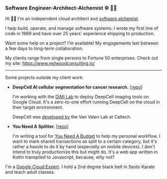 ### Software Engineer-Architect-Alchemist ⚙️ 🧪🔬

Hi 👋🏻 I'm an independent cloud architect and [software alchemist]([url](https://www.redwoodconsulting.io/about/alchemy)).

I help build, operate, and manage software systems. I wrote my first line of code in 1989 and have over 25 years' experience shipping to production.

Want some help on a project? I'm available! My engagements last between a few days to long-term collaboration.

My clients range from single persons to Fortune 50 enterprises. Check out my site: https://www.redwoodconsulting.io/

-------

Some projects outside my client work:

- **DeepCell AI cellular segmentation for cancer research.** [[repo](https://github.com/dchaley/deepcell-imaging)]

  I'm working with the [DiMi Lab](https://dimi-lab.github.io/) to deploy DeepCell imaging tools on Google Cloud. It's a zero-to-one effort running DeepCell on the cloud in their target environment.

  DeepCell was [developed by](https://github.com/vanvalenlab/deepcell-tf) the Van Valen Lab at Caltech.

- **You Need A Splitter.** [[repo](https://github.com/dchaley/you-need-a-splitter)]

  I'm writing a tool for [You Need A Budget](https://www.ynab.com/) to help my personal workflow. I want to mark shared transactions as split to a certain category, but it's rather a hassle to do it by hand (especially on mobile devices). I don't intend to truly productionize this but might do. It's a web app written in Kotlin transpiled to Javascript, because, why not?

I'm a [Google Cloud Expert](https://developers.google.com/profile/u/dchaley). I hold a 2nd degree black belt in Seido Karate and teach adult classes.
